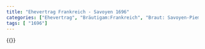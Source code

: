 ```yaml
---
title: "Ehevertrag Frankreich - Savoyen 1696"
categories: ["Ehevertrag", "Bräutigam:Frankreich", "Braut: Savoyen-Piemont", "Eheschließung vollzogen?:Ja", "verschiedenkonfessionelle Ehe?:Nein", "Dynastie Bräutigam:Bourbon (Frankreich)", "Akteur Bräutigam:Bourbon (Frankreich)", "Akteur Braut:Savoyen", "Textbezug?:ja", "Ständisch?:nein", "Ratifikation?:ja", "Sonstiges?:ja", "Bräutigam:Frankreich", "Braut: Savoyen-Piemont"]
tags: [ "1696"]
---
```

<!--more-->
{{<v1>}}